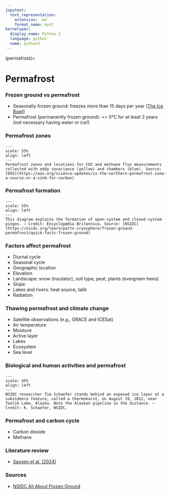 ```yaml
---
jupytext:
  text_representation:
    extension: .md
    format_name: myst
kernelspec:
  display_name: Python 3
  language: python
  name: python3
---
```


(permafrost)=

# Permafrost

### Frozen ground vs permafrost

- Seasonally frozen ground: freezes more than 15 days per year ([The Ice Bowl](https://www.youtube.com/watch?v=8apXOwq5Nwg))
- Permafrost (permanently frozen ground): <= 0°C for at least 2 years (not necessary having water or ice!)

### Permafrost zones

```{figure} /_static/lecture_specific/lecture1_figures/permafrost_map.png
---
scale: 55%
align: left
---
Permafrost zones and locations for CO2 and methane flux measurements collected with eddy covariance (yellow) and chambers (blue). Source: [EOS](https://eos.org/science-updates/is-the-northern-permafrost-zone-a-source-or-a-sink-for-carbon)
```

### Permafrost formation
```{figure} /_static/lecture_specific/lecture1_figures/permafrost_formation_tmp1.jpeg
---
scale: 55%
align: left
---
This diagram explains the formation of open-system and closed-system pingos. — Credit: Encyclopædia Britannica. Source: [NSIDC](https://nsidc.org/learn/parts-cryosphere/frozen-ground-permafrost/quick-facts-frozen-ground)
```

### Factors affect permafrost

- Diurnal cycle
- Seasonal cycle
- Geographic location
- Elevation
- Landscape: snow (insulator), soil type, peat, plants (evergreen trees)
- Slope
- Lakes and rivers: heat source, talik
- Radiation

### Thawing permafrost and climate change

- Satellite observations (e.g., GRACE and ICESat)
- Air temperature
- Moisture
- Active layer
- Lakes
- Ecosystem
- Sea level

### Biological and human activities and permafrost
```{figure} /_static/lecture_specific/lecture1_figures/pipline_permafrost_tmp1.jpeg
---
scale: 45%
align: left
---
NSIDC researcher Tim Schaefer stands behind an exposed ice layer at a subsidence feature, called a thermokarst, on August 19, 2012, near Toolik Lake, Alaska. Note the Alaskan pipeline in the distance. — Credit: K. Schaefer, NSIDC.
```

### Permafrost and carbon cycle

- Carbon dioxide
- Methane

### Literature review
- [Sasgen et al. (2024)](https://www.nature.com/articles/s43247-024-01548-8)

### Sources
- [NSIDC All About Frozen Ground](https://nsidc.org/cryosphere/frozenground/index.html)



